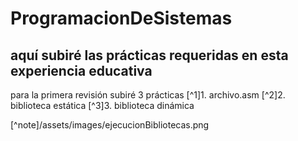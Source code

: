 # ProgramacionDeSistemas
aquí subiré las prácticas requeridas en esta experiencia educativa
--
para la primera revisión subiré 3 prácticas
  [^1]1. archivo.asm
  [^2]2. biblioteca estática
  [^3]3. biblioteca dinámica


[^note]/assets/images/ejecucionBibliotecas.png
